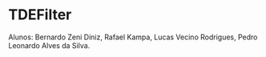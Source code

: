 # TDEFilter
Alunos: Bernardo Zeni Diniz, Rafael Kampa, Lucas Vecino Rodrigues, Pedro Leonardo Alves da Silva.
